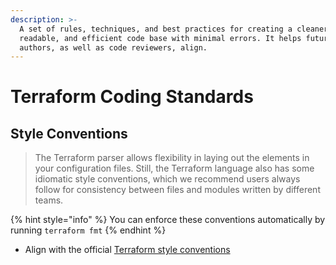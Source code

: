 ```yaml
---
description: >-
  A set of rules, techniques, and best practices for creating a cleaner, more
  readable, and efficient code base with minimal errors. It helps future
  authors, as well as code reviewers, align.
---
```


# Terraform Coding Standards

## Style Conventions

> The Terraform parser allows flexibility in laying out the elements in your configuration files. Still, the Terraform language also has some idiomatic style conventions, which we recommend users always follow for consistency between files and modules written by different teams.

{% hint style="info" %}
You can enforce these conventions automatically by running `terraform fmt`
{% endhint %}

* Align with the official [Terraform style conventions](https://www.terraform.io/language/syntax/style)

